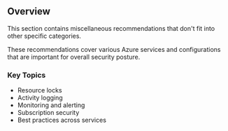 ## Overview

This section contains miscellaneous recommendations that don't fit into other specific categories.

These recommendations cover various Azure services and configurations that are important for overall security posture.

### Key Topics

- Resource locks
- Activity logging
- Monitoring and alerting
- Subscription security
- Best practices across services

